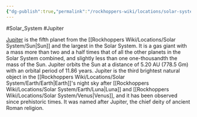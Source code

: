 ```yaml
---
{"dg-publish":true,"permalink":"/rockhoppers-wiki/locations/solar-system/jupiter/jupiter/"}
---
```


#Solar_System #Jupiter

[Jupiter](https://en.wikipedia.org/wiki/Jupiter) is the fifth planet from the [[Rockhoppers Wiki/Locations/Solar System/Sun\|Sun]] and the largest in the Solar System. It is a gas giant with a mass more than two and a half times that of all the other planets in the Solar System combined, and slightly less than one one-thousandth the mass of the Sun. Jupiter orbits the Sun at a distance of 5.20 AU (778.5 Gm) with an orbital period of 11.86 years. Jupiter is the third brightest natural object in the [[Rockhoppers Wiki/Locations/Solar System/Earth/Earth\|Earth]]'s night sky after [[Rockhoppers Wiki/Locations/Solar System/Earth/Luna\|Luna]] and [[Rockhoppers Wiki/Locations/Solar System/Venus\|Venus]], and it has been observed since prehistoric times. It was named after Jupiter, the chief deity of ancient Roman religion.